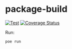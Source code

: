 # package-build

[![Test](https://github.com/dfint/package-build/actions/workflows/test.yml/badge.svg)](https://github.com/dfint/package-build/actions/workflows/test.yml) [![Coverage Status](https://coveralls.io/repos/github/dfint/package-build/badge.svg?branch=main)](https://coveralls.io/github/dfint/package-build?branch=main)

Run:

```commandline
poe run
```
